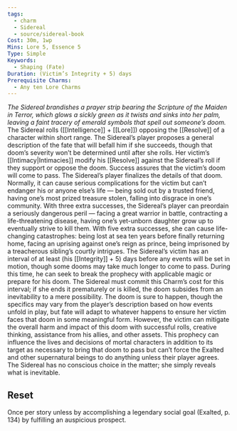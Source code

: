 ```yaml
---
tags:
  - charm
  - Sidereal
  - source/sidereal-book
Cost: 30m, 1wp
Mins: Lore 5, Essence 5
Type: Simple
Keywords:
  - Shaping (Fate)
Duration: (Victim’s Integrity + 5) days
Prerequisite Charms:
  - Any ten Lore Charms
---
```

*The Sidereal brandishes a prayer strip bearing the Scripture of the Maiden in Terror, which glows a sickly green as it twists and sinks into her palm, leaving a faint tracery of emerald symbols that spell out someone’s doom.*
The Sidereal rolls ([[Intelligence]] + [[Lore]]) opposing the [[Resolve]] of a character within short range. The Sidereal’s player proposes a general description of the fate that will befall him if she succeeds, though that doom’s severity won’t be determined until after she rolls. Her victim’s [[Intimacy|Intimacies]] modify his [[Resolve]] against the Sidereal’s roll if they support or oppose the doom. Success assures that the victim’s doom will come to pass. The Sidereal’s player finalizes the details of that doom. Normally, it can cause serious complications for the victim but can’t endanger his or anyone else’s life — being sold out by a trusted friend, having one’s most prized treasure stolen, falling into disgrace in one’s community. With three extra successes, the Sidereal’s player can preordain a seriously dangerous peril — facing a great warrior in battle, contracting a life-threatening disease, having one’s yet-unborn daughter grow up to eventually strive to kill them. With five extra successes, she can cause life-changing catastrophes: being lost at sea ten years before finally returning home, facing an uprising against one’s reign as prince, being imprisoned by a treacherous sibling’s courtly intrigues. The Sidereal’s victim has an interval of at least (his [[Integrity]] + 5) days before any events will be set in motion, though some dooms may take much longer to come to pass. During this time, he can seek to break the prophecy with applicable magic or prepare for his doom. The Sidereal must commit this Charm’s cost for this interval; if she ends it prematurely or is killed, the doom subsides from an inevitability to a mere possibility. The doom is sure to happen, though the specifics may vary from the player’s description based on how events unfold in play, but fate will adapt to whatever happens to ensure her victim faces that doom in some meaningful form. However, the victim can mitigate the overall harm and impact of this doom with successful rolls, creative thinking, assistance from his allies, and other assets. This prophecy can influence the lives and decisions of mortal characters in addition to its target as necessary to bring that doom to pass but can’t force the Exalted and other supernatural beings to do anything unless their player agrees. The Sidereal has no conscious choice in the matter; she simply reveals what is inevitable. 
## Reset
Once per story unless by accomplishing a legendary social goal (Exalted, p. 134) by fulfilling an auspicious prospect. 